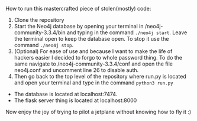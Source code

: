  How to run this mastercrafted piece of stolen(mostly) code: 
1. Clone the repository 
1. Start the Neo4j database by opening your terminal in /neo4j-community-3.3.4/bin and typing in the command 
`./neo4j start`. Leave the terminal open to keep the database open. To stop it use the command `./neo4j stop`.
1. (Optional) For ease of use and because I want to make the life of hackers easier I decided to forgo to whole password thing.
To do the same navigate to /neo4j-community-3.3.4/conf and open the file neo4j.conf and uncomment line 26 to disable auth.
1. Then go back to the top level of the repository where run.py is located and open your terminal and type in the command 
`python3 run.py`

* The database is located at localhost:7474.
* The flask server thing is located at localhost:8000

Now enjoy the joy of trying to pilot a jetplane without knowing how to fly it :)  
